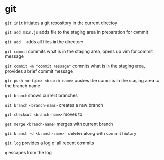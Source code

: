 # git

`git init` initiates a git repository in the current directoy

`git add main.js` adds file to the staging area in preparation for commit

`git add .` adds all files in the directory

`git commit` commits what is in the staging area, opens up vim for commit message

`git commit -m "commit message"` commits what is in the staging area, provides a brief commit message

`git push <origin> <branch-name>` pushes the commits in the staging area to the branch-name

`git branch` shows current branches

`git branch <branch-name>` creates a new branch

`git checkout <branch-name>` moves to <branch-name>

`get merge <branch-name>` merges <branch-name> with current branch

`git branch -d <branch-name> ` deletes <branch-name> along with commit history

`git log` provides a log of all recent commits

`q` escapes from the log
